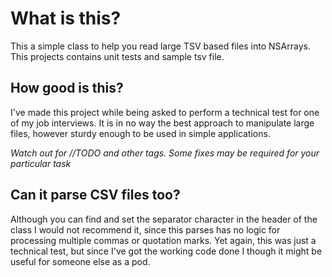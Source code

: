 What is this?
=============

This a simple class to help you read large TSV based files into NSArrays. This projects contains unit tests and sample tsv file.


How good is this?
-----------------

I've made this project while being asked to perform a technical test for one of my job interviews. It is in no way the best approach to manipulate large files, however sturdy enough to be used in simple applications.

*Watch out for //TODO and other tags. Some fixes may be required for your particular task*

Can it parse CSV files too?
---------------------------

Although you can find and set the separator character in the header of the class I would not recommend it, since this parses has no logic for processing multiple commas or quotation marks. Yet again, this was just a technical test, but since I've got the working code done I though it might be useful for someone else as a pod.


